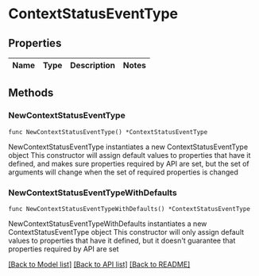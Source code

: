 # ContextStatusEventType

## Properties

Name | Type | Description | Notes
------------ | ------------- | ------------- | -------------

## Methods

### NewContextStatusEventType

`func NewContextStatusEventType() *ContextStatusEventType`

NewContextStatusEventType instantiates a new ContextStatusEventType object
This constructor will assign default values to properties that have it defined,
and makes sure properties required by API are set, but the set of arguments
will change when the set of required properties is changed

### NewContextStatusEventTypeWithDefaults

`func NewContextStatusEventTypeWithDefaults() *ContextStatusEventType`

NewContextStatusEventTypeWithDefaults instantiates a new ContextStatusEventType object
This constructor will only assign default values to properties that have it defined,
but it doesn't guarantee that properties required by API are set


[[Back to Model list]](../README.md#documentation-for-models) [[Back to API list]](../README.md#documentation-for-api-endpoints) [[Back to README]](../README.md)


